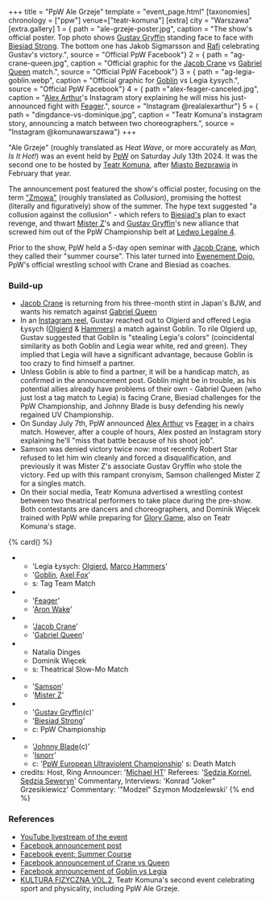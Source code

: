 +++
title = "PpW Ale Grzeje"
template = "event_page.html"
[taxonomies]
chronology = ["ppw"]
venue=["teatr-komuna"]
[extra]
city = "Warszawa"
[extra.gallery]
1 = { path = "ale-grzeje-poster.jpg", caption = "The show's official poster. Top photo shows [Gustav Gryffin](@/w/gustav-gryffin.md) standing face to face with [Biesiad Strong](@/w/biesiad.md). The bottom one has Jakob Sigmarsson and [Rafi](@/w/rafi.md) celebrating Gustav's victory.", source = "Official PpW Facebook"}
2 = { path = "ag-crane-queen.jpg", caption = "Official graphic for the [Jacob Crane](@/w/jacob-crane.md) vs [Gabriel Queen](@/w/gabriel-queen.md) match.", source = "Official PpW Facebook"}
3 = { path = "ag-legia-goblin.webp", caption = "Official graphic for [Goblin](@/w/goblin.md) vs Legia Łysych.", source = "Official PpW Facebook"}
4 = { path ="alex-feager-canceled.jpg", caption = "[Alex Arthur](@/w/alex-arthur.md)'s Instagram story explaining he will miss his just-announced fight with [Feager](@/w/feager.md).", source = "Instagram @realalexarthur"}
5 = { path = "dingdance-vs-dominique.jpg", caption = "Teatr Komuna's instagram story, announcing a match between two choreographers.", source = "Instagram @komunawarszawa"}
+++

"Ale Grzeje" (roughly translated as _Heat Wave_, or more accurately as _Man, Is It Hot!_) was an event held by [PpW](@/o/ppw.md) on Saturday July 13th 2024. It was the second one to be hosted by [Teatr Komuna](@/v/teatr-komuna.md), after [Miasto Bezprawia](@/e/ppw/2024-02-10-ppw-miasto-bezprawia.md) in February that year.

The announcement post featured the show's official poster, focusing on the term ["Zmowa"](@/a/the-collusion.md) (roughly translated as _Collusion_), promising the hottest (literally and figuratively) show of the summer.
The hype text suggested "a collusion against the collusion" - which refers to [Biesiad's](@/w/biesiad.md) plan to exact revenge, and thwart [Mister Z](@/w/mister-z.md)'s and [Gustav Gryffin](@/w/gustav-gryffin.md)'s new alliance that screwed him out of the PpW Championship belt at [Ledwo Legalne 4](@/e/ppw/2024-06-08-ppw-ledwo-legalne-4.md).

Prior to the show, PpW held a 5-day open seminar with [Jacob Crane](@/w/jacob-crane.md), which they called their "summer course". This later turned into [Ewenement Dojo](@/o/ewenement-dojo.md), PpW's official wrestling school with Crane and Biesiad as coaches.

### Build-up

* [Jacob Crane](@/w/jacob-crane.md) is returning from his three-month stint in Japan's BJW, and wants his rematch against [Gabriel Queen](@/w/gabriel-queen.md)
* In an [Instagram reel][reel-olgierd-gryffin], Gustav reached out to Olgierd and offered Legia Łysych ([Olgierd](@/w/olgierd.md) & [Hammers](@/w/marco-hammers.md)) a match against Goblin.
  To rile Olgierd up, Gustav suggested that Goblin is "stealing Legia's colors" (coincidental similarity as both Goblin and Legia wear white, red and green).
  They implied that Legia will have a significant advantage, because Goblin is too crazy to find himself a partner.
* Unless Goblin is able to find a partner, it will be a handicap match, as confirmed in the announcement post.
  Goblin might be in trouble, as his potential allies already have problems of their own - Gabriel Queen (who just lost a tag match to Legia) is facing Crane,
  Biesiad challenges for the PpW Championship, and Johnny Blade is busy defending his newly regained UV Championship.
* On Sunday July 7th, PpW announced [Alex Arthur](@/w/alex-arthur.md) vs [Feager](@/w/feager.md) in a chairs match. However, after a couple of hours, Alex posted an Instagram story explaining he'll "miss that battle because of his shoot job".
* Samson was denied victory twice now: most recently Robert Star refused to let him win cleanly and forced a disqualification, and previously it was Mister Z's associate Gustav Gryffin who stole the victory. Fed up with this rampant cronyism, Samson challenged Mister Z for a singles match.
* On their social media, Teatr Komuna advertised a wrestling contest between two theatrical performers to take place during the pre-show. Both contestants are dancers and choreographers, and Dominik Więcek trained with PpW while preparing for [Glory Game][glory-game], also on Teatr Komuna's stage.

{% card() %}
- - 'Legia Łysych: [Olgierd](@/w/olgierd.md), [Marco Hammers](@/w/marco-hammers.md)'
  - '[Goblin](@/w/goblin.md), [Axel Fox](@/w/axel-fox.md)'
  - s: Tag Team Match
- - '[Feager](@/w/feager.md)'
  - '[Aron Wake](@/w/aron-wake.md)'
- - '[Jacob Crane](@/w/jacob-crane.md)'
  - '[Gabriel Queen](@/w/gabriel-queen.md)'
- - Natalia Dinges
  - Dominik Więcek
  - s: Theatrical Slow-Mo Match
- - '[Samson](@/w/samson.md)'
  - '[Mister Z](@/w/mister-z.md)'
- - '[Gustav Gryffin](@/w/gustav-gryffin.md)(c)'
  - '[Biesiad Strong](@/w/biesiad.md)'
  - c: PpW Championship
- - '[Johnny Blade](@/w/johnny-blade.md)(c)'
  - '[Isnorr](@/w/isnorr.md)'
  - c: '[PpW European Ultraviolent Championship](@/c/ppw-european-ultraviolent-championship.md)'
    s: Death Match
- credits:
    Host, Ring Announcer: '[Michael HT](@/w/michael-ht.md)'
    Referees: '[Sędzia Kornel](@/w/sedzia-kornel.md), [Sędzia Seweryn](@/w/sedzia-seweryn.md)'
    Commentary, Interviews: 'Konrad "Joker" Grzesikiewicz'
    Commentary: '"Modzel" Szymon Modzelewski'
{% end %}

### References

* [YouTube livestream of the event](https://www.youtube.com/watch?v=UEQkSKMekCs&ab_channel=PpWEwenementWrestling)
* [Facebook announcement post](https://www.facebook.com/photo/?fbid=976634991133560&set=a.499910772139320)
* [Facebook event: Summer Course](https://www.facebook.com/events/1409438239775557/?acontext=%7B%22event_action_history%22%3A%5B%5D%7D)
* [Facebook announcement of Crane vs Queen](https://www.facebook.com/OficjalnePPW/posts/pfbid0ihqTqNJFNkqXJR6xia7jrVyX78HtjWan8dvRPDa3s3aNb5xV79TKZusRbVger6bGl)
* [Facebook announcement of Goblin vs Legia](https://www.facebook.com/OficjalnePPW/posts/pfbid025CV6NVnhWE3BiijAMrECRcY6K68u2FPRhoo48M45ZH5jFpUWf2xjuoEz25nvYZrgl)
* [KULTURA FIZYCZNA VOL.2](https://komuna.warszawa.pl/events/kultura-fizyczna-vol-2/), Teatr Komuna's second event celebrating sport and physicality, including PpW Ale Grzeje.

[reel-olgierd-gryffin]: https://www.instagram.com/p/C84x6jeIuFU/
[glory-game]: https://komuna.warszawa.pl/events/glory-game-rez-dominik-wiecek/
